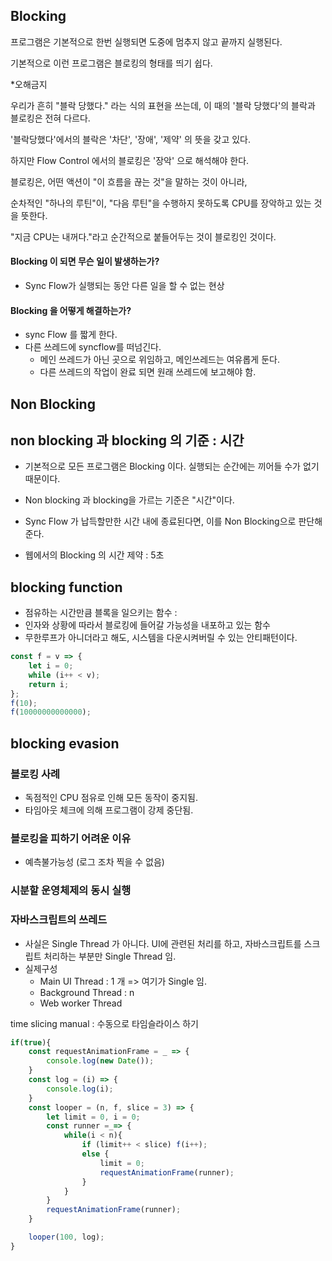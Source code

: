 ## Blocking

프로그램은 기본적으로 한번 실행되면 도중에 멈추지 않고 끝까지 실행된다. 

기본적으로 이런 프로그램은 블로킹의 형태를 띄기 쉽다. 



*오해금지

우리가 흔히 "블락 당했다." 라는 식의 표현을 쓰는데, 이 때의 '블락 당했다'의 블락과 블로킹은 전혀 다르다. 

'블락당했다'에서의 블락은  '차단', '장애', '제약' 의 뜻을 갖고 있다. 

하지만 Flow Control 에서의 블로킹은 '장악' 으로 해석해야 한다. 



블로킹은,  어떤 액션이 "이 흐름을 끊는 것"을 말하는 것이 아니라,

순차적인 "하나의 루틴"이, "다음 루틴"을 수행하지 못하도록 CPU를 장악하고 있는 것을 뜻한다. 

"지금 CPU는 내꺼다."라고 순간적으로 붙들어두는 것이 블로킹인 것이다. 



#### Blocking 이 되면 무슨 일이 발생하는가?

- Sync Flow가 실행되는 동안 다른 일을 할 수 없는 현상



#### Blocking 을 어떻게 해결하는가?

- sync Flow 를 짧게 한다. 
- 다른 쓰레드에 syncflow를 떠넘긴다.
  - 메인 쓰레드가 아닌 곳으로 위임하고, 메인쓰레드는 여유롭게 둔다.
  - 다른 쓰레드의 작업이 완료 되면 원래 쓰레드에 보고해야 함.





## Non Blocking



## non blocking 과 blocking 의 기준 : 시간

- 기본적으로 모든 프로그램은 Blocking 이다. 실행되는 순간에는 끼어들 수가 없기 때문이다. 
- Non blocking  과 blocking을 가르는 기준은 "시간"이다. 
- Sync Flow 가 납득할만한 시간 내에 종료된다면, 이를 Non Blocking으로 판단해준다. 

- 웹에서의 Blocking 의 시간 제약 : 5초





## blocking function

- 점유하는 시간만큼 블록을 일으키는 함수 : 
- 인자와 상황에 따라서 블로킹에 들어갈 가능성을 내포하고 있는 함수
- 무한루프가 아니더라고 해도, 시스템을 다운시켜버릴 수 있는 안티패턴이다. 

```javascript
const f = v => {
    let i = 0;
    while (i++ < v);
    return i;
};
f(10);
f(10000000000000);
```



## blocking evasion

### 블로킹 사례

- 독점적인 CPU 점유로 인해 모든 동작이 중지됨.
- 타임아웃 체크에 의해  프로그램이 강제 중단됨.



### 블로킹을 피하기 어려운 이유

- 예측불가능성 (로그 조차 찍을 수 없음)



### 시분할 운영체제의 동시 실행



### 자바스크립트의 쓰레드

- 사실은 Single Thread 가 아니다. 
  UI에 관련된 처리를 하고, 자바스크립트를 스크립트 처리하는 부분만 Single Thread 임.
- 실제구성
  - Main UI Thread  : 1 개 => 여기가 Single 임.
  - Background Thread  : n
  - Web worker Thread



time slicing manual : 수동으로 타임슬라이스 하기

```javascript
if(true){
    const requestAnimationFrame = _ => {
        console.log(new Date());
    }
    const log = (i) => {
        console.log(i);
    }
    const looper = (n, f, slice = 3) => {
        let limit = 0, i = 0;
        const runner =_=> {
            while(i < n){
                if (limit++ < slice) f(i++);
                else {
                    limit = 0;
                    requestAnimationFrame(runner);
                }
            }
        }
        requestAnimationFrame(runner);
    }

    looper(100, log);
}
```

